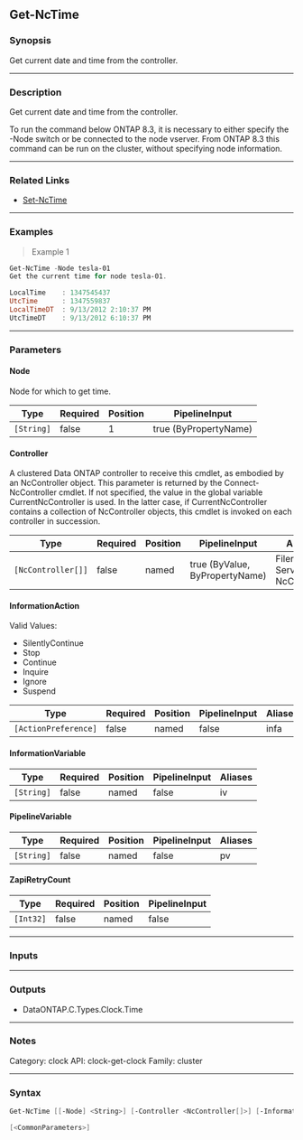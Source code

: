 Get-NcTime
----------

### Synopsis
Get current date and time from the controller.

---

### Description

Get current date and time from the controller.

To run the command below ONTAP 8.3, it is necessary to either specify the -Node switch or be connected to the node vserver. From ONTAP 8.3 this command can be run on the cluster, without specifying node information.

---

### Related Links
* [Set-NcTime](Set-NcTime)

---

### Examples
> Example 1

```PowerShell
Get-NcTime -Node tesla-01
Get the current time for node tesla-01.

LocalTime    : 1347545437
UtcTime      : 1347559837
LocalTimeDT  : 9/13/2012 2:10:37 PM
UtcTimeDT    : 9/13/2012 6:10:37 PM

```

---

### Parameters
#### **Node**
Node for which to get time.

|Type      |Required|Position|PipelineInput        |
|----------|--------|--------|---------------------|
|`[String]`|false   |1       |true (ByPropertyName)|

#### **Controller**
A clustered Data ONTAP controller to receive this cmdlet, as embodied by an NcController object.  This parameter is returned by the Connect-NcController cmdlet.  If not specified, the value in the global variable CurrentNcController is used.  In the latter case, if CurrentNcController contains a collection of NcController objects, this cmdlet is invoked on each controller in succession.

|Type              |Required|Position|PipelineInput                 |Aliases                          |
|------------------|--------|--------|------------------------------|---------------------------------|
|`[NcController[]]`|false   |named   |true (ByValue, ByPropertyName)|Filer<br/>Server<br/>NcController|

#### **InformationAction**

Valid Values:

* SilentlyContinue
* Stop
* Continue
* Inquire
* Ignore
* Suspend

|Type                |Required|Position|PipelineInput|Aliases|
|--------------------|--------|--------|-------------|-------|
|`[ActionPreference]`|false   |named   |false        |infa   |

#### **InformationVariable**

|Type      |Required|Position|PipelineInput|Aliases|
|----------|--------|--------|-------------|-------|
|`[String]`|false   |named   |false        |iv     |

#### **PipelineVariable**

|Type      |Required|Position|PipelineInput|Aliases|
|----------|--------|--------|-------------|-------|
|`[String]`|false   |named   |false        |pv     |

#### **ZapiRetryCount**

|Type     |Required|Position|PipelineInput|
|---------|--------|--------|-------------|
|`[Int32]`|false   |named   |false        |

---

### Inputs

---

### Outputs
* DataONTAP.C.Types.Clock.Time

---

### Notes
Category: clock
API: clock-get-clock
Family: cluster

---

### Syntax
```PowerShell
Get-NcTime [[-Node] <String>] [-Controller <NcController[]>] [-InformationAction <ActionPreference>] [-InformationVariable <String>] [-PipelineVariable <String>] [-ZapiRetryCount <Int32>] 
```
```PowerShell
[<CommonParameters>]
```
